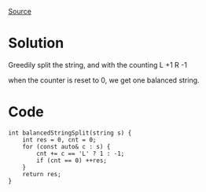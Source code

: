 [Source](https://leetcode.com/problems/split-a-string-in-balanced-strings/solutions/403836/c-java-python-easy-solution/)
# Solution
Greedily split the string, and with the counting
L +1
R -1

when the counter is reset to 0, we get one balanced string.
# Code
```
int balancedStringSplit(string s) {
    int res = 0, cnt = 0;
    for (const auto& c : s) {
        cnt += c == 'L' ? 1 : -1;
        if (cnt == 0) ++res;
    }
    return res;        
}
```
